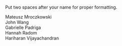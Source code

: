 Put two spaces after your name for proper formatting. 

Mateusz Mroczkowski  
John Wang  
Gabrielle Padriga  
Hannah Radom  
Hariharan Vijayachandran